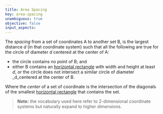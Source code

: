 ```yaml
---
title: Area Spacing
key: area-spacing
unambiguous: true
objective: false
input_aspects:
---
```


The _spacing_ from a set of coordinates A to another set B, is the largest distance _d_ (in that coordinate system) such that all the following are true for the circle of diameter _d_ centered at the center of A:

- the circle contains no point of B; and
- either B contains an [horizontal rectangle][] with width and height at least _d_, or the circle does not intersect a similar circle of diameter \_d_centered at the center of B.

Where the _center_ of a set of coordinate is the intersection of the diagonals of the smallest [horizontal rectangle][] that contains the set.

> **Note:** the vocabulary used here refer to 2-dimensional coordinate systems but naturally expand to higher dimensions.

[horizontal rectangle]: #horizontal-rectangle 'Definition of Horizontal Rectangle'
